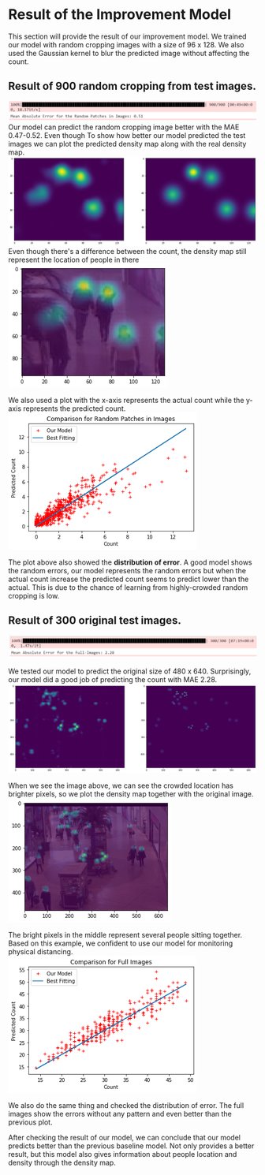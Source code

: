 # Result of the Improvement Model

This section will provide the result of our improvement model. We trained our model with random cropping images with a size of 96 x 128.
We also used the Gaussian kernel to blur the predicted image without affecting the count.

## Result of 900 random cropping from test images.
![](/images/mae_1.PNG)
Our model can predict the random cropping image better with the MAE 0.47-0.52. Even though
To show how better our model predicted the test images we can plot the predicted density map along with the real density map.
![](/images/Result_1.png)
Even though there's a difference between the count, the density map still represent the location of people in there
![](/images/Result_2.png)

We also used a plot with the x-axis represents the actual count while the y-axis represents the predicted count.
![](/images/plot_2.png)

The plot above also showed the **distribution of error**.
A good model shows the random errors, our model represents the random errors but when the actual count increase the predicted count seems to predict lower than the actual.
This is due to the chance of learning from highly-crowded random cropping is low.

## Result of 300 original test images.
![](/images/mae_2.PNG)

We tested our model to predict the original size of 480 x 640. Surprisingly, our model did a good job of predicting the count with MAE 2.28. 
![](/images/Result_3.png)

When we see the image above, we can see the crowded location has brighter pixels, so we plot the density map together with the original image.
![](/images/Result_4.png)

The bright pixels in the middle represent several people sitting together. Based on this example, we confident to use our model for monitoring physical distancing.
![](/images/plot_1.png)

We also do the same thing and checked the distribution of error. The full images show the errors without any pattern and even better than the previous plot.

After checking the result of our model, we can conclude that our model predicts better than the previous baseline model.
Not only provides a better result, but this model also gives information about people location and density through the density map.

